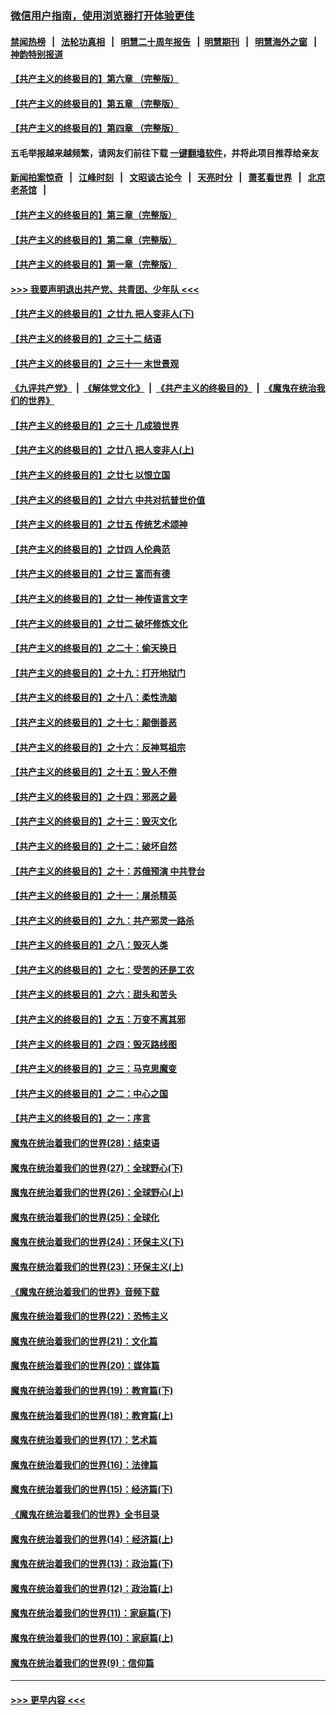 ### [微信用户指南，使用浏览器打开体验更佳](https://github.com/gfw-breaker/banned-news1/blob/master/indexes/wechat-guide.md?t=0)
#### [禁闻热榜](热点新闻.md?t=0)  &nbsp;&nbsp;|&nbsp;&nbsp; [法轮功真相](https://github.com/gfw-breaker/truth/blob/master/README.md?t=0) &nbsp;&nbsp;|&nbsp;&nbsp; [明慧二十周年报告](https://github.com/gfw-breaker/mh-reports/blob/master/README.md?t=0) &nbsp;&nbsp;|&nbsp;&nbsp;[明慧期刊](https://github.com/gfw-breaker/mh-qikan) &nbsp;&nbsp;|&nbsp;&nbsp; [明慧海外之窗](https://github.com/gfw-breaker/mh-news/blob/master/README.md?t=0) &nbsp;&nbsp;|&nbsp;&nbsp; [神韵特别报道](https://github.com/gfw-breaker/mh-news/blob/master/shenyun.md?t=0)
#### [【共产主义的终极目的】第六章 （完整版）](../pages/nsc422/n11428913.md?t=02152211) 
#### [【共产主义的终极目的】第五章 （完整版）](../pages/nsc422/n11428912.md?t=02152211) 
#### [【共产主义的终极目的】第四章 （完整版）](../pages/nsc422/n11428907.md?t=02152211) 
#### 五毛举报越来越频繁，请网友们前往下载 [一键翻墙软件](https://github.com/gfw-breaker/ssr-accounts)，并将此项目推荐给亲友
#### [新闻拍案惊奇](https://github.com/gfw-breaker/banned-news1/blob/master/pages/link4.md) &nbsp;&nbsp;|&nbsp;&nbsp; [江峰时刻](https://github.com/gfw-breaker/banned-news1/blob/master/pages/link4.md) &nbsp;&nbsp;|&nbsp;&nbsp; [文昭谈古论今](https://github.com/gfw-breaker/banned-news1/blob/master/pages/link4.md) &nbsp;&nbsp;|&nbsp;&nbsp; [天亮时分](https://github.com/gfw-breaker/banned-news1/blob/master/pages/link4.md) &nbsp;&nbsp;|&nbsp;&nbsp; [萧茗看世界](https://github.com/gfw-breaker/banned-news1/blob/master/pages/link4.md) &nbsp;&nbsp;|&nbsp;&nbsp; [北京老茶馆](https://github.com/gfw-breaker/banned-news1/blob/master/pages/link4.md) &nbsp;&nbsp;|&nbsp;&nbsp; 
#### [【共产主义的终极目的】第三章（完整版）](../pages/nsc422/n11428848.md?t=02152211) 
#### [【共产主义的终极目的】第二章（完整版）](../pages/nsc422/n11428831.md?t=02152211) 
#### [【共产主义的终极目的】第一章（完整版）](../pages/nsc422/n11417651.md?t=02152211) 
#### [>>> 我要声明退出共产党、共青团、少年队 <<<](https://github.com/begood0513/goodnews/blob/master/quit/letter.md) 
#### [【共产主义的终极目的】之廿九 把人变非人(下)](../pages/nsc422/n11344140.md?t=02152211) 
#### [【共产主义的终极目的】之三十二 结语](../pages/nsc422/n11360535.md?t=02152211) 
#### [【共产主义的终极目的】之三十一 末世景观](../pages/nsc422/n11351129.md?t=02152211) 
#### [《九评共产党》](https://github.com/begood0513/9ping.md/blob/master/README.md) &nbsp;|&nbsp; [《解体党文化》](../../../../jtdwh.md/blob/master/README.md)  &nbsp;|&nbsp; [《共产主义的终极目的》](../../../../gczydzjmd.md/blob/master/README.md) &nbsp;|&nbsp; [《魔鬼在统治我们的世界》](../../../../mgztzwmdsj.md/blob/master/README.md) 
#### [【共产主义的终极目的】之三十 几成狼世界](../pages/nsc422/n11348280.md?t=02152211) 
#### [【共产主义的终极目的】之廿八 把人变非人(上)](../pages/nsc422/n11340492.md?t=02152211) 
#### [【共产主义的终极目的】之廿七 以恨立国](../pages/nsc422/n11336944.md?t=02152211) 
#### [【共产主义的终极目的】之廿六 中共对抗普世价值](../pages/nsc422/n11324785.md?t=02152211) 
#### [【共产主义的终极目的】之廿五 传统艺术颂神](../pages/nsc422/n11296396.md?t=02152211) 
#### [【共产主义的终极目的】之廿四 人伦典范](../pages/nsc422/n11296397.md?t=02152211) 
#### [【共产主义的终极目的】之廿三 富而有德](../pages/nsc422/n11283598.md?t=02152211) 
#### [【共产主义的终极目的】之廿一 神传语言文字](../pages/nsc422/n11263265.md?t=02152211) 
#### [【共产主义的终极目的】之廿二 破坏修炼文化](../pages/nsc422/n11245728.md?t=02152211) 
#### [【共产主义的终极目的】之二十：偷天换日](../pages/nsc422/n11238846.md?t=02152211) 
#### [【共产主义的终极目的】之十九：打开地狱门](../pages/nsc422/n11206376.md?t=02152211) 
#### [【共产主义的终极目的】之十八：柔性洗脑](../pages/nsc422/n11199994.md?t=02152211) 
#### [【共产主义的终极目的】之十七：颠倒善恶](../pages/nsc422/n11179782.md?t=02152211) 
#### [【共产主义的终极目的】之十六：反神骂祖宗](../pages/nsc422/n11166798.md?t=02152211) 
#### [【共产主义的终极目的】之十五：毁人不倦](../pages/nsc422/n11166792.md?t=02152211) 
#### [【共产主义的终极目的】之十四：邪恶之最](../pages/nsc422/n11150249.md?t=02152211) 
#### [【共产主义的终极目的】之十三：毁灭文化](../pages/nsc422/n11135227.md?t=02152211) 
#### [【共产主义的终极目的】之十二：破坏自然](../pages/nsc422/n11135214.md?t=02152211) 
#### [【共产主义的终极目的】之十：苏俄预演 中共登台](../pages/nsc422/n11118424.md?t=02152211) 
#### [【共产主义的终极目的】之十一：屠杀精英](../pages/nsc422/n11118442.md?t=02152211) 
#### [【共产主义的终极目的】之九：共产邪灵一路杀](../pages/nsc422/n11114139.md?t=02152211) 
#### [【共产主义的终极目的】之八：毁灭人类](../pages/nsc422/n11108503.md?t=02152211) 
#### [【共产主义的终极目的】之七：受苦的还是工农](../pages/nsc422/n11101809.md?t=02152211) 
#### [【共产主义的终极目的】之六：甜头和苦头](../pages/nsc422/n11096971.md?t=02152211) 
#### [【共产主义的终极目的】之五：万变不离其邪](../pages/nsc422/n11091285.md?t=02152211) 
#### [【共产主义的终极目的】之四：毁灭路线图](../pages/nsc422/n11086284.md?t=02152211) 
#### [【共产主义的终极目的】之三：马克思魔变](../pages/nsc422/n11061941.md?t=02152211) 
#### [【共产主义的终极目的】之二：中心之国](../pages/nsc422/n11047728.md?t=02152211) 
#### [【共产主义的终极目的】之一：序言](../pages/nsc422/n11086077.md?t=02152211) 
#### [魔鬼在统治着我们的世界(28)：结束语](../pages/nsc422/n10936246.md?t=02152211) 
#### [魔鬼在统治着我们的世界(27)：全球野心(下)](../pages/nsc422/n10928319.md?t=02152211) 
#### [魔鬼在统治着我们的世界(26)：全球野心(上)](../pages/nsc422/n10900318.md?t=02152211) 
#### [魔鬼在统治着我们的世界(25)：全球化](../pages/nsc422/n10788205.md?t=02152211) 
#### [魔鬼在统治着我们的世界(24)：环保主义(下)](../pages/nsc422/n10695307.md?t=02152211) 
#### [魔鬼在统治着我们的世界(23)：环保主义(上)](../pages/nsc422/n10688613.md?t=02152211) 
#### [《魔鬼在统治着我们的世界》音频下载](../pages/nsc422/n10635553.md?t=02152211) 
#### [魔鬼在统治着我们的世界(22)：恐怖主义](../pages/nsc422/n10614727.md?t=02152211) 
#### [魔鬼在统治着我们的世界(21)：文化篇](../pages/nsc422/n10597706.md?t=02152211) 
#### [魔鬼在统治着我们的世界(20)：媒体篇](../pages/nsc422/n10586579.md?t=02152211) 
#### [魔鬼在统治着我们的世界(19)：教育篇(下)](../pages/nsc422/n10564808.md?t=02152211) 
#### [魔鬼在统治着我们的世界(18)：教育篇(上)](../pages/nsc422/n10526970.md?t=02152211) 
#### [魔鬼在统治着我们的世界(17)：艺术篇](../pages/nsc422/n10499093.md?t=02152211) 
#### [魔鬼在统治着我们的世界(16)：法律篇](../pages/nsc422/n10485969.md?t=02152211) 
#### [魔鬼在统治着我们的世界(15)：经济篇(下)](../pages/nsc422/n10469975.md?t=02152211) 
#### [《魔鬼在统治着我们的世界》全书目录](../pages/nsc422/n10464261.md?t=02152211) 
#### [魔鬼在统治着我们的世界(14)：经济篇(上)](../pages/nsc422/n10457370.md?t=02152211) 
#### [魔鬼在统治着我们的世界(13)：政治篇(下)](../pages/nsc422/n10448270.md?t=02152211) 
#### [魔鬼在统治着我们的世界(12)：政治篇(上)](../pages/nsc422/n10444576.md?t=02152211) 
#### [魔鬼在统治着我们的世界(11)：家庭篇(下)](../pages/nsc422/n10440961.md?t=02152211) 
#### [魔鬼在统治着我们的世界(10)：家庭篇(上)](../pages/nsc422/n10435448.md?t=02152211) 
#### [魔鬼在统治着我们的世界(9)：信仰篇](../pages/nsc422/n10432159.md?t=02152211) 

----
#### [ >>> 更早内容 <<< ](../indexes/nsc422-earlier.md)

